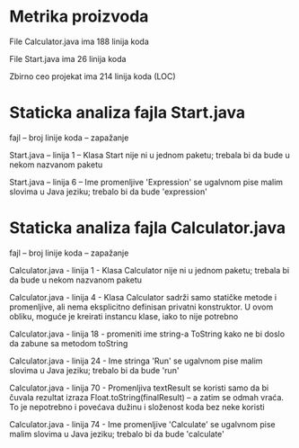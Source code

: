# Metrika proizvoda
File Calculator.java ima 188 linija koda

File Start.java ima 26 linija koda

Zbirno ceo projekat ima 214 linija koda (LOC)

# Staticka analiza fajla Start.java
fajl – broj linije koda – zapažanje

Start.java – linija 1 – Klasa Start nije ni u jednom paketu; trebala bi da bude u nekom nazvanom paketu

Start.java – linija 6 – Ime promenljive 'Expression' se ugalvnom pise malim slovima u Java jeziku; trebalo bi da bude 'expression'

# Staticka analiza fajla Calculator.java
fajl – broj linije koda – zapažanje

Calculator.java - linija 1 - Klasa Calculator nije ni u jednom paketu; trebala bi da bude u nekom nazvanom paketu

Calculator.java - linija 4 - Klasa Calculator sadrži samo statičke metode i promenljive, ali nema eksplicitno definisan privatni konstruktor. U ovom obliku, moguće je kreirati instancu klase, iako to nije potrebno

Calculator.java - linija 18 - promeniti ime string-a ToString kako ne bi doslo da zabune sa metodom toString

Calculator.java - linija 24 - Ime stringa 'Run' se ugalvnom pise malim slovima u Java jeziku; trebalo bi da bude 'run'

Calculator.java - linija 70 - Promenljiva textResult se koristi samo da bi čuvala rezultat izraza Float.toString(finalResult) – a zatim se odmah vraća. To je nepotrebno i povećava dužinu i složenost koda bez neke koristi

Calculator.java - linija 74 - Ime promenljive 'Calculate' se ugalvnom pise malim slovima u Java jeziku; trebalo bi da bude 'calculate'
